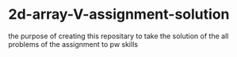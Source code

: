# 2d-array-V-assignment-solution
the purpose of creating this repositary to take the solution of the all problems of the assignment to pw skills
